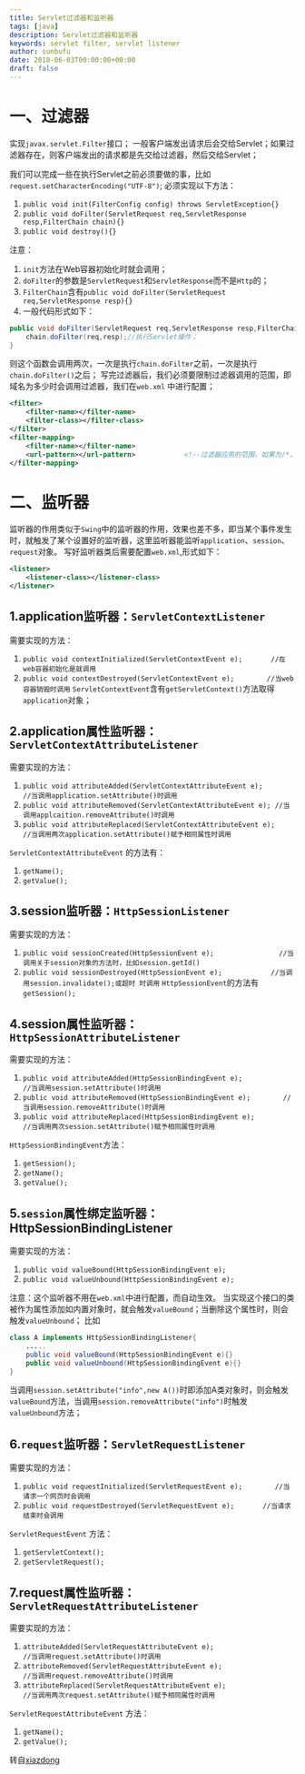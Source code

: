 ```yaml
---
title: Servlet过滤器和监听器
tags: [java]
description: Servlet过滤器和监听器
keywords: servlet filter, servlet listener
author: sunbufu
date: 2018-06-03T00:00:00+00:00
draft: false
---
```


# 一、过滤器

实现`javax.servlet.Filter`接口；
一般客户端发出请求后会交给Servlet；如果过滤器存在，则客户端发出的请求都是先交给过滤器，然后交给Servlet；

我们可以完成一些在执行Servlet之前必须要做的事，比如`request.setCharacterEncoding("UTF-8")`;
必须实现以下方法：

1. `public void init(FilterConfig config) throws ServletException{}`
2. `public void doFilter(ServletRequest req,ServletResponse resp,FilterChain chain){}`
3. `public void destroy(){}`

注意：

1. `init`方法在Web容器初始化时就会调用；
2. `doFilter`的参数是`ServletRequest`和`ServletResponse`而不是`Http`的；
3. `FilterChain`含有`public void doFilter(ServletRequest req,ServletResponse resp){}`
4. 一般代码形式如下：

```java
public void doFilter(ServletRequest req,ServletResponse resp,FilterChain chain){
    chain.doFilter(req,resp);//执行Servlet操作；
}
```

则这个函数会调用两次，一次是执行`chain.doFilter`之前，一次是执行`chain.doFilter()`之后；
写完过滤器后，我们必须要限制过滤器调用的范围，即域名为多少时会调用过滤器，我们在`web.xml` 中进行配置；

```xml
<filter>
    <filter-name></filter-name>
    <filter-class></filter-class>
</filter>
<filter-mapping>
    <filter-name></filter-name>
    <url-pattern></url-pattern>            <!--过滤器应用的范围，如果为/*，则如果域名设置形如/a 或/abc等都会调用过滤器-->
</filter-mapping>
```

# 二、监听器

监听器的作用类似于`Swing`中的监听器的作用，效果也差不多，即当某个事件发生时，就触发了某个设置好的监听器，这里监听器能监听`application`、`session`、`request`对象。
写好监听器类后需要配置`web.xml`,形式如下：

```xml
<listener>
    <listener-class></listener-class>
</listener>
```

## 1.application监听器：`ServletContextListener`
需要实现的方法：
 1. `public void contextInitialized(ServletContextEvent e);       //在web容器初始化是就调用`
 2. `public void contextDestroyed(ServletContextEvent e);        //当web容器销毁时调用`
`ServletContextEvent`含有`getServletContext()`方法取得`application`对象；

## 2.application属性监听器：`ServletContextAttributeListener`
需要实现的方法：
 1. `public void attributeAdded(ServletContextAttributeEvent e);            //当调用application.setAttribute()时调用`
 2. `public void attributeRemoved(ServletContextAttributeEvent e); //当调用applcaition.removeAttribute()时调用`
 3. `public void attributeReplaced(ServletContextAttributeEvent e);        //当调用两次application.setAttribute()赋予相同属性时调用`

`ServletContextAttributeEvent` 的方法有：
 1. `getName();`
 2. `getValue();`

## 3.session监听器：`HttpSessionListener`
需要实现的方法：
 1. `public void sessionCreated(HttpSessionEvent e);                //当调用关于session对象的方法时，比如session.getId()`
 2. `public void sessionDestroyed(HttpSessionEvent e);            //当调用session.invalidate();或超时 时调用`
`HttpSessionEvent`的方法有`getSession();`   

## 4.session属性监听器：`HttpSessionAttributeListener`
需要实现的方法：
 1. `public void attributeAdded(HttpSessionBindingEvent e);            //当调用session.setAttribute()时调用`
 2. `public void attributeRemoved(HttpSessionBindingEvent e);        //当调用session.removeAttribute()时调用`
 3. `public void attributeReplaced(HttpSessionBindingEvent e);         //当调用两次session.setAttribute()赋予相同属性时调用`

`HttpSessionBindingEvent`方法：
 1. `getSession();`
 2. `getName();`
 3. `getValue();`

## 5.`session`属性绑定监听器：HttpSessionBindingListener
需要实现的方法：
 1. `public void valueBound(HttpSessionBindingEvent e);`                   
 2. `public void valueUnbound(HttpSessionBindingEvent e);`

注意：这个监听器不用在`web.xml`中进行配置，而自动生效。
当实现这个接口的类被作为属性添加如内置对象时，就会触发`valueBound`；当删除这个属性时，则会触发`valueUnbound`；
比如

```java
class A implements HttpSessionBindingListener{
    .....
    public void valueBound(HttpSessionBindingEvent e){}
    public void valueUnbound(HttpSessionBindingEvent e){}
}
```

当调用`session.setAttribute("info",new A())`时即添加A类对象时，则会触发`valueBound`方法，当调用`session.removeAttribute("info")`时触发`valueUnbound`方法；

## 6.`request`监听器：`ServletRequestListener`
需要实现的方法：
 1. `public void requestInitialized(ServletRequestEvent e);        //当请求一个网页时会调用`
 2. `public void requestDestroyed(ServletRequestEvent e);       //当请求结束时会调用`

`ServletRequestEvent` 方法：
 1. `getServletContext();`
 2. `getServletRequest();`

## 7.request属性监听器：`ServletRequestAttributeListener`
需要实现的方法：
 1. `attributeAdded(ServletRequestAttributeEvent e);                            //当调用request.setAttribute()时调用`
 2. `attributeRemoved(ServletRequestAttributeEvent e);                     //当调用request.removeAttribute()时调用`
 3. `attributeReplaced(ServletRequestAttributeEvent e);                     //当调用两次request.setAttribute()赋予相同属性时调用`

`ServletRequestAttributeEvent` 方法：
 1. `getName();`
 2. `getValue();`

转自[xiazdong](http://blog.csdn.net/xiazdong/article/details/6900480)